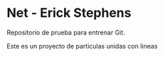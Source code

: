 # Net - Erick Stephens
Repositorio de prueba para entrenar Git.

Este es un proyecto de particulas unidas con lineas 